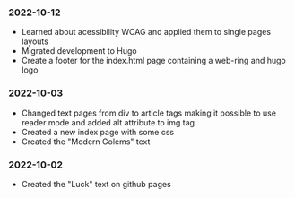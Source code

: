 
### 2022-10-12
- Learned about acessibility WCAG and applied them to single pages layouts
- Migrated development to Hugo
- Create a footer for the index.html page containing a web-ring and hugo logo


### 2022-10-03
- Changed text pages from div to article tags making it possible to use reader mode and added alt attribute to img tag
- Created a new index page with some css
- Created the "Modern Golems" text


### 2022-10-02
- Created the "Luck" text on github pages
